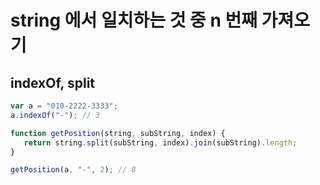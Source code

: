 # string 에서 일치하는 것 중 n 번째 가져오기
## indexOf, split
```javascript
var a = "010-2222-3333";
a.indexOf("-"); // 3

function getPosition(string, subString, index) {
   return string.split(subString, index).join(subString).length;
}

getPosition(a, "-", 2); // 8
```

